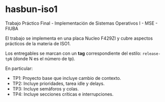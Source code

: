 # hasbun-iso1
Trabajo Práctico Final - Implementación de Sistemas Operativos I - MSE - FIUBA

El trabajo se implementa en una placa Nucleo F429ZI y cubre aspectos prácticos
de la materia de ISO1.

Los entregables se marcan con un **tag** correspondiente del estilo:
`release-tpN` (donde N es el número de tp).

En particular:

- TP1: Proyecto base que incluye cambio de contexto.
- TP2: Incluye prioridades, tarea idle y delays.
- TP3: Incluye semáforos y colas.
- TP4: Incluye secciones críticas e interrupciones.
